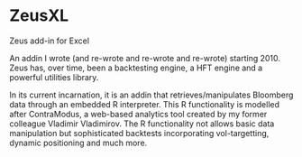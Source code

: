 # ZeusXL
Zeus add-in for Excel

An addin I wrote (and re-wrote and re-wrote and re-wrote) starting 2010. Zeus has, over time, been a backtesting engine, a HFT engine and a powerful utilities library.

In its current incarnation, it is an addin that retrieves/manipulates Bloomberg data through an embedded R interpreter. This R functionality is modelled after ContraModus, a web-based analytics tool created by my former colleague Vladimir Vladimirov. The R functionality not allows basic data manipulation but sophisticated backtests incorporating vol-targetting, dynamic positioning and much more.
